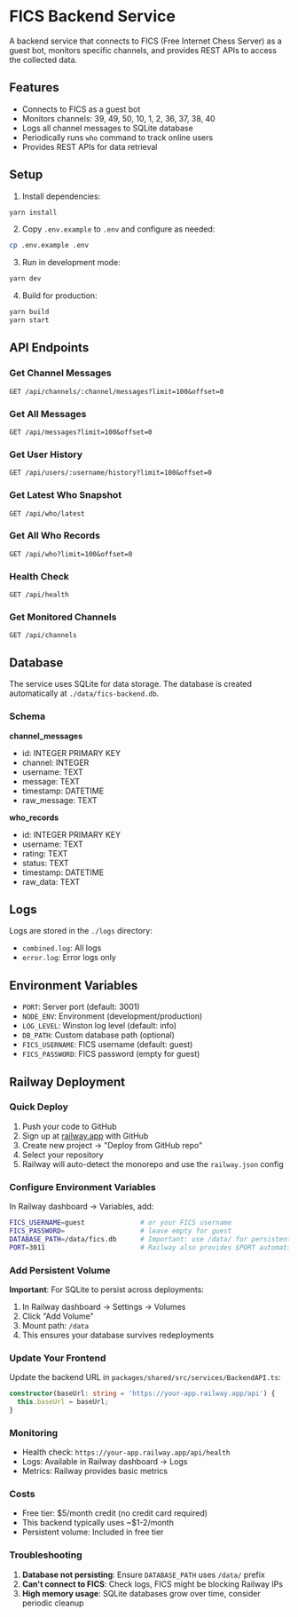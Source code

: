 # FICS Backend Service

A backend service that connects to FICS (Free Internet Chess Server) as a guest bot, monitors specific channels, and provides REST APIs to access the collected data.

## Features

- Connects to FICS as a guest bot
- Monitors channels: 39, 49, 50, 10, 1, 2, 36, 37, 38, 40
- Logs all channel messages to SQLite database
- Periodically runs `who` command to track online users
- Provides REST APIs for data retrieval

## Setup

1. Install dependencies:
```bash
yarn install
```

2. Copy `.env.example` to `.env` and configure as needed:
```bash
cp .env.example .env
```

3. Run in development mode:
```bash
yarn dev
```

4. Build for production:
```bash
yarn build
yarn start
```

## API Endpoints

### Get Channel Messages
```
GET /api/channels/:channel/messages?limit=100&offset=0
```

### Get All Messages
```
GET /api/messages?limit=100&offset=0
```

### Get User History
```
GET /api/users/:username/history?limit=100&offset=0
```

### Get Latest Who Snapshot
```
GET /api/who/latest
```

### Get All Who Records
```
GET /api/who?limit=100&offset=0
```

### Health Check
```
GET /api/health
```

### Get Monitored Channels
```
GET /api/channels
```

## Database

The service uses SQLite for data storage. The database is created automatically at `./data/fics-backend.db`.

### Schema

**channel_messages**
- id: INTEGER PRIMARY KEY
- channel: INTEGER
- username: TEXT
- message: TEXT
- timestamp: DATETIME
- raw_message: TEXT

**who_records**
- id: INTEGER PRIMARY KEY
- username: TEXT
- rating: TEXT
- status: TEXT
- timestamp: DATETIME
- raw_data: TEXT

## Logs

Logs are stored in the `./logs` directory:
- `combined.log`: All logs
- `error.log`: Error logs only

## Environment Variables

- `PORT`: Server port (default: 3001)
- `NODE_ENV`: Environment (development/production)
- `LOG_LEVEL`: Winston log level (default: info)
- `DB_PATH`: Custom database path (optional)
- `FICS_USERNAME`: FICS username (default: guest)
- `FICS_PASSWORD`: FICS password (empty for guest)

## Railway Deployment

### Quick Deploy

1. Push your code to GitHub
2. Sign up at [railway.app](https://railway.app) with GitHub
3. Create new project → "Deploy from GitHub repo"
4. Select your repository
5. Railway will auto-detect the monorepo and use the `railway.json` config

### Configure Environment Variables

In Railway dashboard → Variables, add:

```bash
FICS_USERNAME=guest              # or your FICS username
FICS_PASSWORD=                   # leave empty for guest
DATABASE_PATH=/data/fics.db      # Important: use /data/ for persistent storage
PORT=3011                        # Railway also provides $PORT automatically
```

### Add Persistent Volume

**Important**: For SQLite to persist across deployments:

1. In Railway dashboard → Settings → Volumes
2. Click "Add Volume"
3. Mount path: `/data`
4. This ensures your database survives redeployments

### Update Your Frontend

Update the backend URL in `packages/shared/src/services/BackendAPI.ts`:

```typescript
constructor(baseUrl: string = 'https://your-app.railway.app/api') {
  this.baseUrl = baseUrl;
}
```

### Monitoring

- Health check: `https://your-app.railway.app/api/health`
- Logs: Available in Railway dashboard → Logs
- Metrics: Railway provides basic metrics

### Costs

- Free tier: $5/month credit (no credit card required)
- This backend typically uses ~$1-2/month
- Persistent volume: Included in free tier

### Troubleshooting

1. **Database not persisting**: Ensure `DATABASE_PATH` uses `/data/` prefix
2. **Can't connect to FICS**: Check logs, FICS might be blocking Railway IPs
3. **High memory usage**: SQLite databases grow over time, consider periodic cleanup